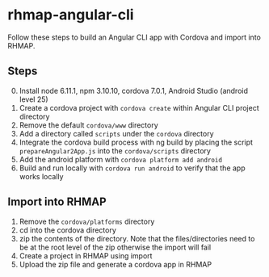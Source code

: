 # rhmap-angular-cli
Follow these steps to build an Angular CLI app with Cordova and import into RHMAP.

## Steps
0. Install node 6.11.1, npm 3.10.10, cordova 7.0.1, Android Studio (android level 25)
1. Create a cordova project with `cordova create` within Angular CLI project directory
2. Remove the default `cordova/www` directory
3. Add a directory called `scripts` under the `cordova` directory
4. Integrate the cordova build process with ng build by placing the script `prepareAngular2App.js` into the `cordova/scripts` directory
5. Add the android platform with `cordova platform add android`
6. Build and run locally with `cordova run android` to verify that the app works locally

## Import into RHMAP
1. Remove the `cordova/platforms` directory
2. cd into the cordova directory
3. zip the contents of the directory. Note that the files/directories need to be at the root level of the zip otherwise the import will fail
4. Create a project in RHMAP using import
5. Upload the zip file and generate a cordova app in RHMAP
